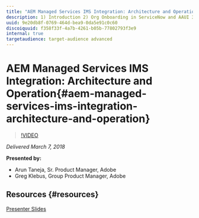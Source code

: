 ```yaml
---
title: "AEM Managed Services IMS Integration: Architecture and Operation"
description: 1) Introduction 2) Org Onboarding in ServiceNow and AAUI 3) Admin Console Org Claim and Configuration 4) User Sync Tool Introduction and Operation 5) ServiceNow Configuration/Workflow 6) AEM Configuration and Operation  7) AMS Automation  8) Project Europa and IMS Authentication  
uuid: 9e20db8f-0769-464d-bea9-0da5e91c0c60
discoiquuid: f358f33f-4a7b-4261-b05b-77802793f3e9
internal: true
targetaudience: target-audience advanced
---
```


# AEM Managed Services IMS Integration: Architecture and Operation{#aem-managed-services-ims-integration-architecture-and-operation}

>[!VIDEO](https://video.tv.adobe.com/v/21692/?quality=9)

*Delivered March 7, 2018*

**Presented by:**

* Arun Taneja, Sr. Product Manager, Adobe  
* Greg Klebus, Group Product Manager, Adobe

## Resources {#resources}

[Presenter Slides](https://wiki.corp.adobe.com/pages/viewpage.action?pageId=745013335&preview=/745013335/1448826247/Granite%20Gems%20-%20IMS%20Feature%2003072018.pdf#GraniteGems-knowledgetransferprogram-[AdobeInternal]-Upcomingsessionsin2018)
